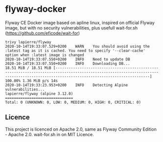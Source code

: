 # flyway-docker

Flyway CE Docker image based on apline linux, inspired on official Flyway image, but with no security vulnerabilities, plus usefull wait-for.sh (https://github.com/eficode/wait-for)

```
trivy lapierre/flyway
2020-10-14T19:33:07.529+0200	WARN	You should avoid using the :latest tag as it is cached. You need to specify '--clear-cache' option when :latest image is changed
2020-10-14T19:33:07.550+0200	INFO	Need to update DB
2020-10-14T19:33:07.550+0200	INFO	Downloading DB...
18.51 MiB / 18.51 MiB [---------------------------------------------------------------------------------------------------------------------------------------------------------------------------------------] 100.00% 1.36 MiB p/s 14s
2020-10-14T19:33:23.953+0200	INFO	Detecting Alpine vulnerabilities...
lapierre/flyway (alpine 3.12.0)
===============================
Total: 0 (UNKNOWN: 0, LOW: 0, MEDIUM: 0, HIGH: 0, CRITICAL: 0)
```

## Licence 

This project is licenced on Apache 2.0, same as Flyway Community Edition - Apache 2.0. wait-for.sh in on MIT Licence. 
